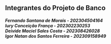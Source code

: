 <h2> Integrantes do Projeto de Banco </h2> 

<h5>Fernando Santana de Morais - 202304504164<br>
Iury Conceição França - 202302230253<br>
Deivide Maciel Sales Costa - 202308426028<br>
Igor Natan dos Santos Ferreira - 202309158949</h5>
